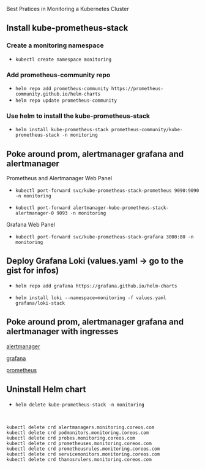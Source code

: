 Best Pratices in Monitoring a Kubernetes Cluster 

## Install kube-prometheus-stack
### Create a monitoring namespace 
+ `kubectl create namespace monitoring`

### Add prometheus-community repo
- `helm repo add prometheus-community https://prometheus-community.github.io/helm-charts`
- `helm repo update prometheus-community`

### Use helm to install the kube-prometheus-stack
- `helm install kube-prometheus-stack prometheus-community/kube-prometheus-stack -n monitoring` 


## Poke around prom, alertmanager grafana and alertmanager
Prometheus and Alertmanager Web Panel

+ `kubectl port-forward svc/kube-prometheus-stack-prometheus 9090:9090 -n monitoring` 

+ `kubectl port-forward alertmanager-kube-prometheus-stack-alertmanager-0 9093 -n monitoring`

Grafana Web Panel 

+ `kubectl port-forward svc/kube-prometheus-stack-grafana 3000:80 -n monitoring`

## Deploy Grafana Loki (values.yaml -> go to the gist for infos)

+ `helm repo add grafana https://grafana.github.io/helm-charts`

+ `helm install loki --namespace=monitoring -f values.yaml grafana/loki-stack`

## Poke around prom, alertmanager grafana and alertmanager with ingresses

[alertmanager](http://alertmanager.stage-1-eks-stage-ecom.altex.ro)

[grafana](http://grafana.stage-1-eks-stage-ecom.altex.ro)

[prometheus](http://prometheus.stage-1-eks-stage-ecom.altex.ro)

## Uninstall Helm chart

+ `helm delete kube-prometheus-stack -n monitoring`

&nbsp;

```kubectl delete crd alertmanagerconfigs.monitoring.coreos.com
kubectl delete crd alertmanagers.monitoring.coreos.com
kubectl delete crd podmonitors.monitoring.coreos.com
kubectl delete crd probes.monitoring.coreos.com
kubectl delete crd prometheuses.monitoring.coreos.com
kubectl delete crd prometheusrules.monitoring.coreos.com
kubectl delete crd servicemonitors.monitoring.coreos.com
kubectl delete crd thanosrulers.monitoring.coreos.com
```

